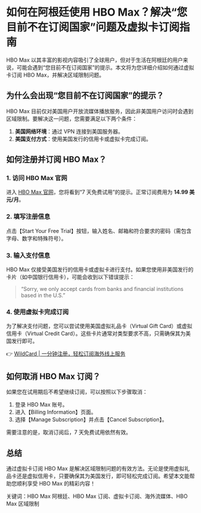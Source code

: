 # 如何在阿根廷使用 HBO Max？解决“您目前不在订阅国家”问题及虚拟卡订阅指南

HBO Max 以其丰富的影视内容吸引了全球用户，但对于生活在阿根廷的用户来说，可能会遇到“您目前不在订阅国家”的提示。本文将为您详细介绍如何通过虚拟卡订阅 HBO Max，并解决区域限制问题。

## 为什么会出现“您目前不在订阅国家”的提示？

HBO Max 目前仅对美国用户开放流媒体播放服务，因此非美国用户访问时会遇到区域限制。要解决这一问题，您需要满足以下两个条件：

1. **美国网络环境**：通过 VPN 连接到美国服务器。
2. **美国支付方式**：使用美国发行的信用卡或虚拟卡完成订阅。

## 如何注册并订阅 HBO Max？

### 1. 访问 HBO Max 官网
进入 [HBO Max 官网](https://www.hbomax.com)，您将看到“7 天免费试用”的提示。正常订阅费用为 **14.99 美元/月**。



### 2. 填写注册信息
点击【Start Your Free Trial】按钮，输入姓名、邮箱和符合要求的密码（需包含字母、数字和特殊符号）。

### 3. 输入支付信息
HBO Max 仅接受美国发行的信用卡或虚拟卡进行支付。如果您使用非美国发行的卡片（如中国银行信用卡），可能会收到以下错误提示：
> “Sorry, we only accept cards from banks and financial institutions based in the U.S.”



### 4. 使用虚拟卡完成订阅
为了解决支付问题，您可以尝试使用美国虚拟礼品卡（Virtual Gift Card）或虚拟信用卡（Virtual Credit Card）。这些卡片通常对类型要求不高，只需确保其为美国发行即可。

👉 [WildCard | 一分钟注册，轻松订阅海外线上服务](https://bbtdd.com/WildCard)



## 如何取消 HBO Max 订阅？

如果您在试用期后不希望继续订阅，可以按照以下步骤取消：

1. 登录 HBO Max 账号。
2. 进入【Billing Information】页面。
3. 选择【Manage Subscription】并点击【Cancel Subscription】。

需要注意的是，取消订阅后，7 天免费试用依然有效。



## 总结

通过虚拟卡订阅 HBO Max 是解决区域限制问题的有效方法。无论是使用虚拟礼品卡还是虚拟信用卡，只要确保其为美国发行，即可轻松完成订阅。希望本文能帮助您顺利享受 HBO Max 的精彩内容！

关键词：HBO Max 阿根廷、HBO Max 订阅、虚拟卡订阅、海外流媒体、HBO Max 区域限制